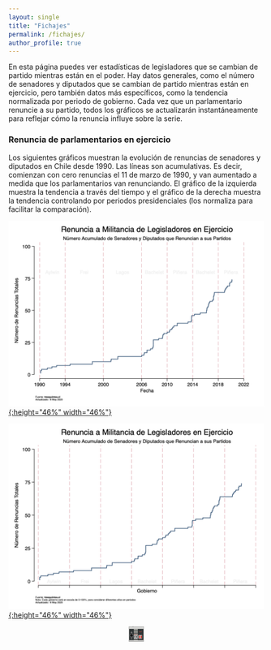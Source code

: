 ```yaml
---
layout: single
title: "Fichajes"
permalink: /fichajes/
author_profile: true
---
```


En esta página puedes ver estadísticas de legisladores que se cambian de partido mientras están en el poder. Hay datos generales, como el número de senadores y diputados que se cambian de partido mientras están en ejercicio, pero también datos más específicos, como la tendencia normalizada por periodo de gobierno. Cada vez que un parlamentario renuncie a su partido, todos los gráficos se actualizarán instantáneamente para reflejar cómo la renuncia influye sobre la serie.


### Renuncia de parlamentarios en ejercicio

Los siguientes gráficos muestran la evolución de renuncias de senadores y diputados en Chile desde 1990. Las líneas son acumulativas. Es decir, comienzan con cero renuncias el 11 de marzo de 1990, y van aumentado a medida que los parlamentarios van renunciando. El gráfico de la izquierda muestra la tendencia a través del tiempo y el gráfico de la derecha muestra la tendencia controlando por periodos presidenciales (los normaliza para facilitar la comparación).


[![cc](/images/fichajes/chile_party_switchers.png){:height="46%" width="46%"}](https://tresquintos.cl/images/fichajes/chile_party_switchers.png)

[![cc](/images/fichajes/chile_party_switchers2.png){:height="46%" width="46%"}](https://tresquintos.cl/images/fichajes/chile_party_switchers2.png)


<!-- NES -->
<style>
.aligncenter {
    text-align: center;
}
</style>
<p class="aligncenter">
    <img src="/images/nes.png" width="30" height="30" alt="konami" />
</p>
<script src="/js/topsecret.js"></script>


<!-- Favicon -->
<link rel="apple-touch-icon" sizes="180x180" href="/apple-touch-icon.png">
<link rel="icon" type="image/png" sizes="32x32" href="/favicon-32x32.png">
<link rel="icon" type="image/png" sizes="16x16" href="/favicon-16x16.png">
<link rel="manifest" href="/site.webmanifest">
<link rel="mask-icon" href="/safari-pinned-tab.svg" color="#5bbad5">
<meta name="msapplication-TileColor" content="#b91d47">
<meta name="theme-color" content="#ffffff">
